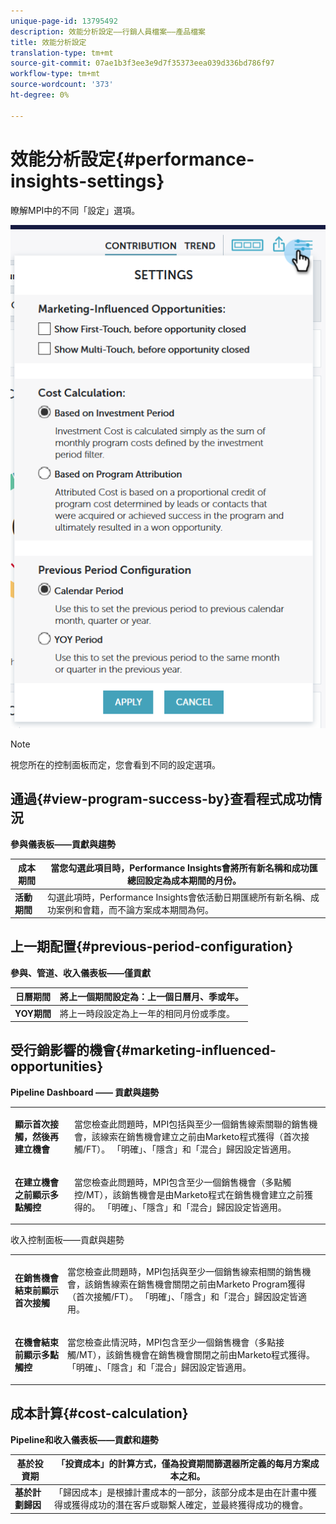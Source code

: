 ```yaml
---
unique-page-id: 13795492
description: 效能分析設定——行銷人員檔案——產品檔案
title: 效能分析設定
translation-type: tm+mt
source-git-commit: 07ae1b3f3ee3e9d7f35373eea039d336bd786f97
workflow-type: tm+mt
source-wordcount: '373'
ht-degree: 0%

---
```



# 效能分析設定{#performance-insights-settings}

瞭解MPI中的不同「設定」選項。

![](assets/1-3.png)

>[!NOTE]
>
>視您所在的控制面板而定，您會看到不同的設定選項。

## 通過{#view-program-success-by}查看程式成功情況

**參與儀表板——貢獻與趨勢**

| **成本期間** | 當您勾選此項目時，Performance Insights會將所有新名稱和成功匯總回設定為成本期間的月份。 |
|---|---|
| **活動期間** | 勾選此項時，Performance Insights會依活動日期匯總所有新名稱、成功案例和會籍，而不論方案成本期間為何。 |

## 上一期配置{#previous-period-configuration}

**參與、管道、收入儀表板——僅貢獻**

| **日曆期間** | 將上一個期間設定為：上一個日曆月、季或年。 |
|---|---|
| **YOY期間** | 將上一時段設定為上一年的相同月份或季度。 |

## 受行銷影響的機會{#marketing-influenced-opportunities}

**Pipeline Dashboard —— 貢獻與趨勢**

<table> 
 <tbody> 
  <tr> 
   <td><strong>顯示首次接觸，然後再建立機會</strong></td> 
   <td><p>當您檢查此問題時，MPI包括與至少一個銷售線索關聯的銷售機會，該線索在銷售機會建立之前由Marketo程式獲得（首次接觸/FT）。 「明確」、「隱含」和「混合」歸因設定皆適用。</p></td> 
  </tr> 
  <tr> 
   <td><strong>在建立機會之前顯示多點觸控</strong></td> 
   <td><p>當您檢查此問題時，MPI包含至少一個銷售機會（多點觸控/MT），該銷售機會是由Marketo程式在銷售機會建立之前獲得的。 「明確」、「隱含」和「混合」歸因設定皆適用。</p></td> 
  </tr> 
 </tbody> 
</table>

收入控制面板——貢獻與趨勢

<table> 
 <tbody> 
  <tr> 
   <td><strong>在銷售機會結束前顯示首次接觸</strong></td> 
   <td><p>當您檢查此問題時，MPI包括與至少一個銷售線索相關的銷售機會，該銷售線索在銷售機會關閉之前由Marketo Program獲得（首次接觸/FT）。 「明確」、「隱含」和「混合」歸因設定皆適用。</p></td> 
  </tr> 
  <tr> 
   <td><strong>在機會結束前顯示多點觸控</strong></td> 
   <td><p>當您檢查此情況時，MPI包含至少一個銷售機會（多點接觸/MT），該銷售機會在銷售機會關閉之前由Marketo程式獲得。 「明確」、「隱含」和「混合」歸因設定皆適用。</p></td> 
  </tr> 
 </tbody> 
</table>

## 成本計算{#cost-calculation}

**Pipeline和收入儀表板——貢獻和趨勢**

| **基於投資期** | 「投資成本」的計算方式，僅為投資期間篩選器所定義的每月方案成本之和。 |
|---|---|
| **基於計劃歸因** | 「歸因成本」是根據計畫成本的一部分，該部分成本是由在計畫中獲得或獲得成功的潛在客戶或聯繫人確定，並最終獲得成功的機會。 |

